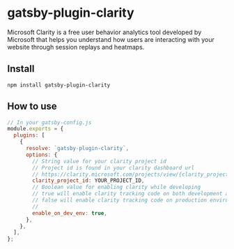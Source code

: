 # gatsby-plugin-clarity

Microsoft Clarity is a free user behavior analytics tool developed by Microsoft that helps you understand how users are interacting with your website through session replays and heatmaps.

## Install

`npm install gatsby-plugin-clarity`

## How to use

```javascript
// In your gatsby-config.js
module.exports = {
  plugins: [
    {
      resolve: `gatsby-plugin-clarity`,
      options: {
        // String value for your clarity project id
        // Project id is found in your clarity dashboard url
        // https://clarity.microsoft.com/projects/view/{clarity_project_id}/
        clarity_project_id: YOUR_PROJECT_ID,
        // Boolean value for enabling clarity while developing
        // true will enable clarity tracking code on both development and production environments
        // false will enable clarity tracking code on production environment only
        //
        enable_on_dev_env: true,
      },
    },
  ],
};
```
